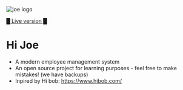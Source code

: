 ![joe logo](https://res.cloudinary.com/dojmo7vcc/image/upload/v1602421381/joe/Joe-Logo_sl3lkh.jpg)

[█ Live version █](https://hi-joe.herokuapp.com/)

# Hi Joe
- A modern employee management system
- An open source project for learning purposes - feel free to make mistakes! (we have backups)
- Inpired by Hi bob: https://www.hibob.com/
